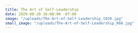 ```yaml
---
title: The Art of Self-Leadership
date: 2020-08-20 16:08:00 -07:00
image: "/uploads/The-Art-of-Self-Leadership_1920.jpg"
small_image: "/uploads/The-Art-of-Self-Leadership_960.jpg"
---
```



